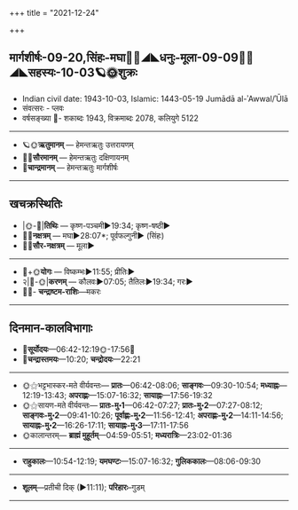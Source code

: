 +++
title = "2021-12-24"

+++
## मार्गशीर्षः-09-20,सिंहः-मघा🌛🌌◢◣धनुः-मूला-09-09🌌🌞◢◣सहस्यः-10-03🪐🌞शुक्रः
- Indian civil date: 1943-10-03, Islamic: 1443-05-19 Jumādā al-ʾAwwal/ʾŪlā
- संवत्सरः - प्लवः
- वर्षसङ्ख्या 🌛- शकाब्दः 1943, विक्रमाब्दः 2078, कलियुगे 5122
___________________
- 🪐🌞**ऋतुमानम्** — हेमन्तऋतुः उत्तरायणम्
- 🌌🌞**सौरमानम्** — हेमन्तऋतुः दक्षिणायनम्
- 🌛**चान्द्रमानम्** — हेमन्तऋतुः मार्गशीर्षः
___________________


## खचक्रस्थितिः
- |🌞-🌛|**तिथिः** — कृष्ण-पञ्चमी►19:34; कृष्ण-षष्ठी►  
- 🌌🌛**नक्षत्रम्** — मघा►28:07*; पूर्वफल्गुनी► (सिंहः)  
- 🌌🌞**सौर-नक्षत्रम्** — मूला►  
___________________
- 🌛+🌞**योगः** — विष्कम्भः►11:55; प्रीतिः►  
- २|🌛-🌞|**करणम्** — कौलवः►07:05; तैतिलः►19:34; गरः►  
- 🌌🌛- **चन्द्राष्टम-राशिः**—मकरः  
___________________


## दिनमान-कालविभागाः
- 🌅**सूर्योदयः**—06:42-12:19🌞️-17:56🌇  
- 🌛**चन्द्रास्तमयः**—10:20; **चन्द्रोदयः**—22:21  
___________________
- 🌞⚝भट्टभास्कर-मते वीर्यवन्तः— **प्रातः**—06:42-08:06; **साङ्गवः**—09:30-10:54; **मध्याह्नः**—12:19-13:43; **अपराह्णः**—15:07-16:32; **सायाह्नः**—17:56-19:32  
- 🌞⚝सायण-मते वीर्यवन्तः— **प्रातः-मु॰1**—06:42-07:27; **प्रातः-मु॰2**—07:27-08:12; **साङ्गवः-मु॰2**—09:41-10:26; **पूर्वाह्णः-मु॰2**—11:56-12:41; **अपराह्णः-मु॰2**—14:11-14:56; **सायाह्नः-मु॰2**—16:26-17:11; **सायाह्नः-मु॰3**—17:11-17:56  
- 🌞कालान्तरम्— **ब्राह्मं मुहूर्तम्**—04:59-05:51; **मध्यरात्रिः**—23:02-01:36  
___________________
- **राहुकालः**—10:54-12:19; **यमघण्टः**—15:07-16:32; **गुलिककालः**—08:06-09:30  
___________________
- **शूलम्**—प्रतीची दिक् (►11:11); **परिहारः**–गुडम्  
___________________
